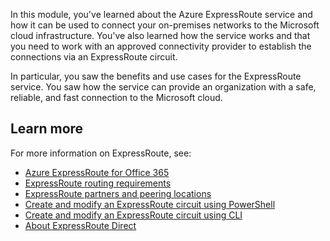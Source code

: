 In this module, you've learned about the Azure ExpressRoute service and how it can be used to connect your on-premises networks to the Microsoft cloud infrastructure. You've also learned how the service works and that you need to work with an approved connectivity provider to establish the connections via an ExpressRoute circuit. 

In particular, you saw the benefits and use cases for the ExpressRoute service. You saw how the service can provide an organization with a safe, reliable, and fast connection to the Microsoft cloud.

## Learn more

For more information on ExpressRoute, see:

- [Azure ExpressRoute for Office 365](/office365/enterprise/azure-expressroute)
- [ExpressRoute routing requirements](/azure/expressroute/expressroute-routing)
- [ExpressRoute partners and peering locations](/azure/expressroute/expressroute-locations-providers)
- [Create and modify an ExpressRoute circuit using PowerShell](/azure/expressroute/expressroute-howto-circuit-arm)
- [Create and modify an ExpressRoute circuit using CLI](/azure/expressroute/howto-circuit-cli)
- [About ExpressRoute Direct](/azure/expressroute/expressroute-erdirect-about)